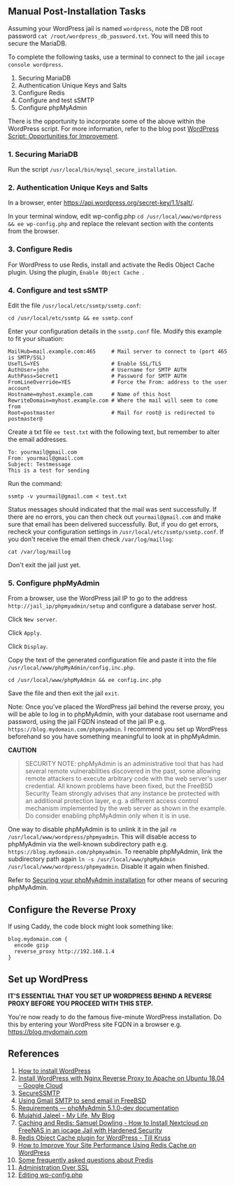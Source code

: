 ## Manual Post-Installation Tasks
Assuming your WordPress jail is named `wordpress`, note the DB root password `cat /root/wordpress_db_password.txt`. You will need this to secure the MariaDB.

To complete the following tasks, use a terminal to connect to the jail `iocage console wordpress`.

1. Securing MariaDB
2. Authentication Unique Keys and Salts
3. Configure Redis
4. Configure and test sSMTP
5. Configure phpMyAdmin

There is the opportunity to incorporate some of the above within the WordPress script. For more information, refer to the blog post [WordPress Script: Opportunities for Improvement](https://blog.udance.com.au/2020/09/20/wordpress-script-opportunities-for-improvement/).

### 1. Securing MariaDB
Run the script `/usr/local/bin/mysql_secure_installation`.

### 2. Authentication Unique Keys and Salts
In a browser, enter https://api.wordpress.org/secret-key/1.1/salt/.

In your terminal window, edit wp-config.php `cd /usr/local/www/wordpress && ee wp-config.php` and replace the relevant section with the contents from the browser.

### 3. Configure Redis
For WordPress to use Redis, install and activate the Redis Object Cache plugin. Using the plugin, `Enable Object Cache `.  

### 4. Configure and test sSMTP
Edit the file `/usr/local/etc/ssmtp/ssmtp.conf`:

`cd /usr/local/etc/ssmtp && ee ssmtp.conf`

Enter your configuration details in the `ssmtp.conf` file. Modify this example to fit your situation:
```
MailHub=mail.example.com:465     # Mail server to connect to (port 465 is SMTP/SSL)
UseTLS=YES                       # Enable SSL/TLS 
AuthUser=john                    # Username for SMTP AUTH
AuthPass=Secret1                 # Password for SMTP AUTH 
FromLineOverride=YES             # Force the From: address to the user account 
Hostname=myhost.example.com      # Name of this host 
RewriteDomain=myhost.example.com # Where the mail will seem to come from 
Root=postmaster                  # Mail for root@ is redirected to postmaster@
```
Create a txt file `ee test.txt` with the following text, but remember to alter the email addresses.
```
To: yourmail@gmail.com 
From: yourmail@gmail.com 
Subject: Testmessage 
This is a test for sending
```
Run the command:

`ssmtp -v yourmail@gmail.com < test.txt`

Status messages should indicated that the mail was sent successfully. If there are no errors, you can then check out `yourmail@gmail.com` and make sure that email has been delivered successfully. But, if you do get errors, recheck your configuration settings in `/usr/local/etc/ssmtp/ssmtp.conf`. If you don't receive the email then check `/var/log/maillog`:

`cat /var/log/maillog`

Don't exit the jail just yet.

### 5. Configure phpMyAdmin
From a browser, use the WordPress jail IP to go to the address `http://jail_ip/phpmyadmin/setup` and configure a database server host.

Click `New server`.

Click `Apply`.

Click `Display`.

Copy the text of the generated configuration file and paste it into the file `/usr/local/www/phpMyAdmin/config.inc.php`.

`cd /usr/local/www/phpMyAdmin && ee config.inc.php`

Save the file and then exit the jail `exit`.

Note: Once you've placed the WordPress jail behind the reverse proxy, you will be able to log in to phpMyAdmin, with your database root username and password, using the jail FQDN instead of the jail IP e.g. `https://blog.mydomain.com/phpmyadmin`. I recommend you set up WordPress beforehand so you have something meaningful to look at in phpMyAdmin. 

**CAUTION**
>SECURITY NOTE: phpMyAdmin is an administrative tool that has had several remote vulnerabilities discovered in the past, some allowing remote attackers to execute arbitrary code with the web server's user credential. All known problems have been fixed, but the FreeBSD Security Team strongly advises that any instance be protected with an additional protection layer, e.g. a different access control mechanism implemented by the web server as shown in the example.  Do consider enabling phpMyAdmin only when it is in use.

One way to disable phpMyAdmin is to unlink it in the jail `rm /usr/local/www/wordpress/phpmyadmin`. This will disable access to phpMyAdmin via the well-known subdirectory path e.g. `https://blog.mydomain.com/phpmyadmin`. To reenable phpMyAdmin, link the subdirectory path again `ln -s /usr/local/www/phpMyAdmin /usr/local/www/wordpress/phpmyadmin`. Disable it again when finished.

Refer to [Securing your phpMyAdmin installation](https://docs.phpmyadmin.net/en/latest/setup.html#securing) for other means of securing phpMyAdmin.

## Configure the Reverse Proxy
If using Caddy, the code block might look something like:
```
blog.mydomain.com {
  encode gzip
  reverse_proxy http://192.168.1.4
}
```

## Set up WordPress
**IT'S ESSENTIAL THAT YOU SET UP WORDPRESS BEHIND A REVERSE PROXY BEFORE YOU PROCEED WITH THIS STEP.**

You're now ready to do the famous five-minute WordPress installation. Do this by entering your WordPress site FQDN in a browser e.g. https://blog.mydomain.com

## References
1. [How to install WordPress](https://wordpress.org/support/article/how-to-install-wordpress/)
2. [Install WordPress with Nginx Reverse Proxy to Apache on Ubuntu 18.04 – Google Cloud](https://www.cloudbooklet.com/install-wordpress-with-nginx-reverse-proxy-to-apache-on-ubuntu-18-04-google-cloud/)
3. [SecureSSMTP](https://wiki.freebsd.org/SecureSSMTP)
4. [Using Gmail SMTP to send email in FreeBSD](http://easyos.net/articles/bsd/freebsd/using_gmail_smtp_to_send_email_in_freebsd)
5. [Requirements — phpMyAdmin 5.1.0-dev documentation](https://docs.phpmyadmin.net/en/latest/require.html)
6. [Mujahid Jaleel - My Life, My Blog](https://mujahidjaleel.blogspot.com/2018/10/how-to-setup-phpmyadmin-in-iocage-jail.html)
7. [Caching and Redis: Samuel Dowling - How to Install Nextcloud on FreeNAS in an iocage Jail with Hardened Security](https://www.samueldowling.com/2020/07/24/install-nextcloud-on-freenas-iocage-jail-with-hardened-security/)
8. [Redis Object Cache plugin for WordPress - Till Kruss](https://wordpress.org/plugins/redis-cache/)
9. [How to Improve Your Site Performance Using Redis Cache on WordPress](https://www.cloudways.com/blog/install-redis-cache-wordpress/)
10. [Some frequently asked questions about Predis](https://github.com/predis/predis/blob/main/FAQ.md)
11. [Administration Over SSL](https://wordpress.org/support/article/administration-over-ssl/)
12. [Editing wp-config.php](https://wordpress.org/support/article/editing-wp-config-php/)
